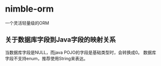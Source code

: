 # nimble-orm
一个灵活轻量级的ORM

## 关于数据库字段到Java字段的映射关系
当数据库字段是NULL，而java POJO的字段是基础类型时，会转换成0。
数据库字段不支持enum，推荐使用String来表达。
